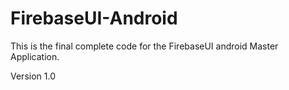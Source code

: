 # FirebaseUI-Android
This is the final complete code for the FirebaseUI android Master Application.

Version 1.0 
